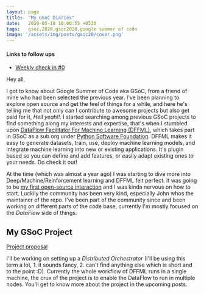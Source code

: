 ```yaml
---
layout: page
title:  "My GSoC Diaries"
date:   2020-05-18 10:00:55 +0530
tags:   gsoc,2020,gsoc2020,google summer of code
image: '/assets/img/posts/gsoc20/cover.png'
---
```


#### Links to follow ups
- [Weekly check in #0](/2020/05/18/gsoc_weekly_checkin_0/)  

Hey all,

I got to know about Google Summer of Code aka GSoC, from a friend of mine who had been selected the previous year.
I've been planning to explore open source and get the feel of things for a while, and here he's telling me that not only can I contribute to awesome projects but also get paid for it, *Hell yeah!!*. I started searching among previous GSoC projects to find something along my interests and expertise, that's when I stumbled upon [DataFlow Facilitator For Machine Learning (DFFML)](https://github.com/intel/dffml/), which takes part in GSoC as a sub org under [Python Software Foundation](https://python-gsoc.org/). DFFML makes it easy to generate datasets, train, use, deploy machine learning models, and integrate machine learning into new or existing applications. It's plugin based so you can define and add features, or easily adapt existing ones to your needs. Do check it out!

 At the time (which was almost a year ago) I was starting to dive more into Deep/Machine/Reinforcement learning and DFFML felt perfect. It was going to be [my first open-source interaction](https://github.com/intel/dffml/issues/29#issuecomment-539133619) and I was kinda nervous on how to start. Luckily the community has been very kind, especially John whos the maintainer of the repo. I've been part of the community since and been working on different parts of the code base, currently I'm mostly focused on the *DataFlow* side of things.

## My GSoC Project

 [Project proposal](https://summerofcode.withgoogle.com/projects/#5892754623692800)

 I'll be working on setting up a *Distributed Orchestrator* (I'll be using this term a lot, 1. it sounds fancy, 2. can't find anything else which is short and to the point :D). Currently the whole workflow of DFFML runs in a single machine, the crux of the project is to enable the DataFlow to run in multiple nodes. You'll get to know more about the project in the upcoming posts.